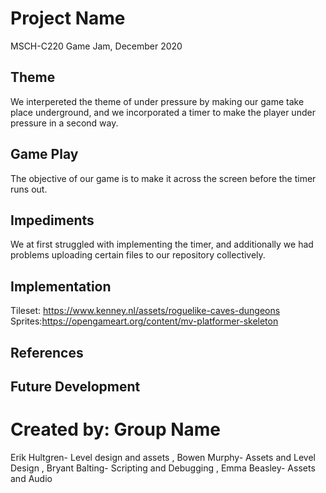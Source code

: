 # Project Name
MSCH-C220 Game Jam, December 2020

## Theme
We interpereted the theme of under pressure by making our game take place underground, and we incorporated a timer to make the player under pressure in a second way.

## Game Play
The objective of our game is to make it across the screen before the timer runs out.

## Impediments
We at first struggled with implementing the timer, and additionally we had problems uploading certain files to our repository collectively.

## Implementation

Tileset: https://www.kenney.nl/assets/roguelike-caves-dungeons
Sprites:https://opengameart.org/content/mv-platformer-skeleton

## References

## Future Development

# Created by: Group Name
Erik Hultgren- Level design and assets
, Bowen Murphy- Assets and Level Design
, Bryant Balting- Scripting and Debugging
, Emma Beasley- Assets and Audio
